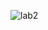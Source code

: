 ![lab2](https://github.com/AssemAyman/Mastering-Embedded-System-Online-Diploma/assets/107751300/c2235e9f-bba3-4137-8b62-74b8b673e132)
